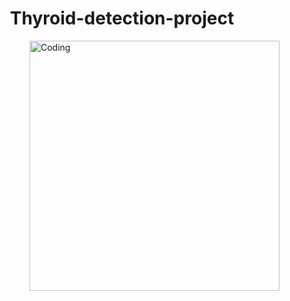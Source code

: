 
<h1 align="center">Thyroid-detection-project</h1>
<img align="right" alt="Coding" width="400" src="https://user-images.githubusercontent.com/59453698/178947079-df3cd391-b419-4258-a542-b9a7e47e4351.gif"
![download](https://user-images.githubusercontent.com/108168115/211639750-49dd173a-68d6-4e2c-9238-05872ae1f9c2.jpeg)
